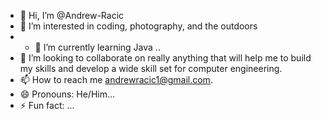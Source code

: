 - 👋 Hi, I’m @Andrew-Racic
- 👀 I’m interested in coding, photography, and the outdoors
- - 🌱 I’m currently learning Java ..
- 💞️ I’m looking to collaborate on really anything that will help me to build my skills and develop a wide skill set for computer engineering.
- 📫 How to reach me andrewracic1@gmail.com.
- 😄 Pronouns: He/Him...
- ⚡ Fun fact: ...

<!---
Andrew-Racic/Andrew-Racic is a ✨ special ✨ repository because its `README.md` (this file) appears on your GitHub profile.
You can click the Preview link to take a look at your changes.
--->
